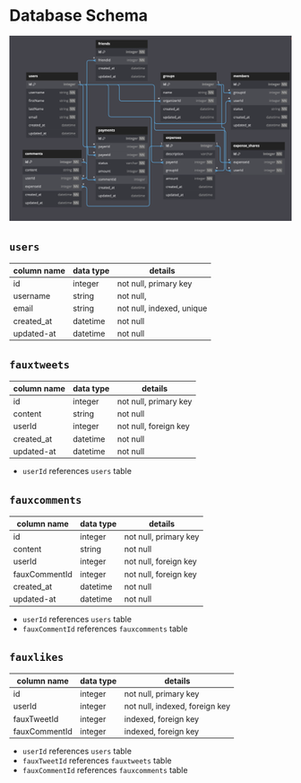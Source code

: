 # **Database Schema**

![alt text](dbDiagram.png)

## `users`

| column name | data type | details                   |
|-------------|-----------|---------------------------|
| id          | integer   | not null, primary key     |
| username    | string    | not null,                 |
| email       | string    | not null, indexed, unique |
| created_at  | datetime  | not null                  |
| updated-at  | datetime  | not null                  |

## `fauxtweets`

| column name | data type | details               |
|-------------|-----------|-----------------------|
| id          | integer   | not null, primary key |
| content     | string    | not null              |
| userId      | integer   | not null, foreign key |
| created_at  | datetime  | not null              |
| updated-at  | datetime  | not null              |

* `userId` references `users` table

## `fauxcomments`

| column name   | data type | details               |
|---------------|-----------|-----------------------|
| id            | integer   | not null, primary key |
| content       | string    | not null              |
| userId        | integer   | not null, foreign key |
| fauxCommentId | integer   | not null, foreign key |
| created_at    | datetime  | not null              |
| updated-at    | datetime  | not null              |

* `userId` references `users` table
* `fauxCommentId` references `fauxcomments` table

## `fauxlikes`

| column name   | data type | details                        |
|---------------|-----------|--------------------------------|
| id            | integer   | not null, primary key          |
| userId        | integer   | not null, indexed, foreign key |
| fauxTweetId   | integer   | indexed, foreign key           |
| fauxCommentId | integer   | indexed, foreign key           |

* `userId` references `users` table
* `fauxTweetId` references `fauxtweets` table
* `fauxCommentId` references `fauxcomments` table

